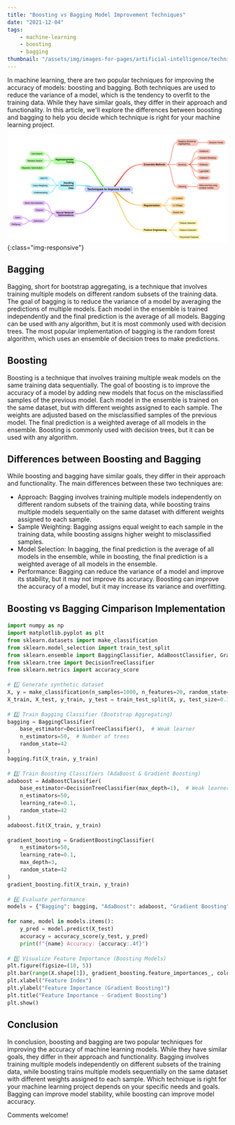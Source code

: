 ```yaml
---
title: "Boosting vs Bagging Model Improvement Techniques"
date: "2021-12-04"
tags:
    - machine-learning
    - boosting
    - bagging
thumbnail: "/assets/img/images-for-pages/artificial-intelligence/techniques-to-improve-models.png"
---
```

In machine learning, there are two popular techniques for improving the accuracy of models: boosting and bagging. Both techniques are used to reduce the variance of a model, which is the tendency to overfit to the training data. While they have similar goals, they differ in their approach and functionality. In this article, we'll explore the differences between boosting and bagging to help you decide which technique is right for your machine learning project.

![Techniques to improve models](/assets/img/images-for-pages/artificial-intelligence/techniques-to-improve-models.png){:class="img-responsive"}

## Bagging
Bagging, short for bootstrap aggregating, is a technique that involves training multiple models on different random subsets of the training data. The goal of bagging is to reduce the variance of a model by averaging the predictions of multiple models. Each model in the ensemble is trained independently and the final prediction is the average of all models. Bagging can be used with any algorithm, but it is most commonly used with decision trees. The most popular implementation of bagging is the random forest algorithm, which uses an ensemble of decision trees to make predictions.

## Boosting
Boosting is a technique that involves training multiple weak models on the same training data sequentially. The goal of boosting is to improve the accuracy of a model by adding new models that focus on the misclassified samples of the previous model. Each model in the ensemble is trained on the same dataset, but with different weights assigned to each sample. The weights are adjusted based on the misclassified samples of the previous model. The final prediction is a weighted average of all models in the ensemble. Boosting is commonly used with decision trees, but it can be used with any algorithm.

## Differences between Boosting and Bagging
While boosting and bagging have similar goals, they differ in their approach and functionality. The main differences between these two techniques are:
- Approach: Bagging involves training multiple models independently on different random subsets of the training data, while boosting trains multiple models sequentially on the same dataset with different weights assigned to each sample.
- Sample Weighting: Bagging assigns equal weight to each sample in the training data, while boosting assigns higher weight to misclassified samples.
- Model Selection: In bagging, the final prediction is the average of all models in the ensemble, while in boosting, the final prediction is a weighted average of all models in the ensemble.
- Performance: Bagging can reduce the variance of a model and improve its stability, but it may not improve its accuracy. Boosting can improve the accuracy of a model, but it may increase its variance and overfitting.

## Boosting vs Bagging Cimparison Implementation

```python
import numpy as np
import matplotlib.pyplot as plt
from sklearn.datasets import make_classification
from sklearn.model_selection import train_test_split
from sklearn.ensemble import BaggingClassifier, AdaBoostClassifier, GradientBoostingClassifier
from sklearn.tree import DecisionTreeClassifier
from sklearn.metrics import accuracy_score

# 1️⃣ Generate synthetic dataset
X, y = make_classification(n_samples=1000, n_features=20, random_state=42)
X_train, X_test, y_train, y_test = train_test_split(X, y, test_size=0.3, random_state=42)

# 2️⃣ Train Bagging Classifier (Bootstrap Aggregating)
bagging = BaggingClassifier(
    base_estimator=DecisionTreeClassifier(),  # Weak learner
    n_estimators=50,  # Number of trees
    random_state=42
)
bagging.fit(X_train, y_train)

# 3️⃣ Train Boosting Classifiers (AdaBoost & Gradient Boosting)
adaboost = AdaBoostClassifier(
    base_estimator=DecisionTreeClassifier(max_depth=1),  # Weak learner
    n_estimators=50,
    learning_rate=0.1,
    random_state=42
)
adaboost.fit(X_train, y_train)

gradient_boosting = GradientBoostingClassifier(
    n_estimators=50,
    learning_rate=0.1,
    max_depth=3,
    random_state=42
)
gradient_boosting.fit(X_train, y_train)

# 4️⃣ Evaluate performance
models = {"Bagging": bagging, "AdaBoost": adaboost, "Gradient Boosting": gradient_boosting}

for name, model in models.items():
    y_pred = model.predict(X_test)
    accuracy = accuracy_score(y_test, y_pred)
    print(f"{name} Accuracy: {accuracy:.4f}")

# 5️⃣ Visualize Feature Importance (Boosting Models)
plt.figure(figsize=(10, 5))
plt.bar(range(X.shape[1]), gradient_boosting.feature_importances_, color='blue', alpha=0.7)
plt.xlabel("Feature Index")
plt.ylabel("Feature Importance (Gradient Boosting)")
plt.title("Feature Importance - Gradient Boosting")
plt.show()
```

## Conclusion
In conclusion, boosting and bagging are two popular techniques for improving the accuracy of machine learning models. While they have similar goals, they differ in their approach and functionality. Bagging involves training multiple models independently on different subsets of the training data, while boosting trains multiple models sequentially on the same dataset with different weights assigned to each sample. Which technique is right for your machine learning project depends on your specific needs and goals. Bagging can improve model stability, while boosting can improve model accuracy.

Comments welcome!